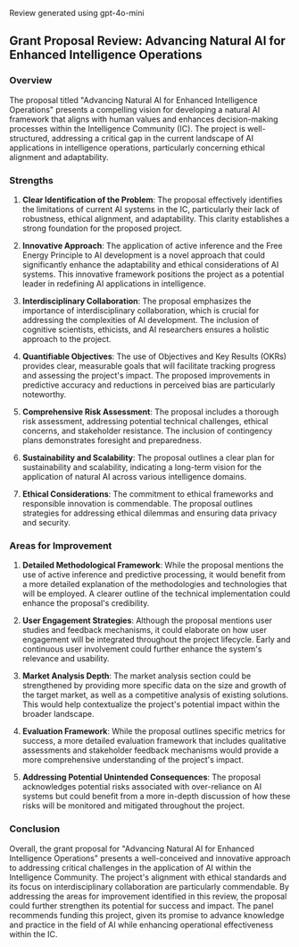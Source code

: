 Review generated using gpt-4o-mini

## Grant Proposal Review: Advancing Natural AI for Enhanced Intelligence Operations

### Overview
The proposal titled "Advancing Natural AI for Enhanced Intelligence Operations" presents a compelling vision for developing a natural AI framework that aligns with human values and enhances decision-making processes within the Intelligence Community (IC). The project is well-structured, addressing a critical gap in the current landscape of AI applications in intelligence operations, particularly concerning ethical alignment and adaptability.

### Strengths

1. **Clear Identification of the Problem**: The proposal effectively identifies the limitations of current AI systems in the IC, particularly their lack of robustness, ethical alignment, and adaptability. This clarity establishes a strong foundation for the proposed project.

2. **Innovative Approach**: The application of active inference and the Free Energy Principle to AI development is a novel approach that could significantly enhance the adaptability and ethical considerations of AI systems. This innovative framework positions the project as a potential leader in redefining AI applications in intelligence.

3. **Interdisciplinary Collaboration**: The proposal emphasizes the importance of interdisciplinary collaboration, which is crucial for addressing the complexities of AI development. The inclusion of cognitive scientists, ethicists, and AI researchers ensures a holistic approach to the project.

4. **Quantifiable Objectives**: The use of Objectives and Key Results (OKRs) provides clear, measurable goals that will facilitate tracking progress and assessing the project's impact. The proposed improvements in predictive accuracy and reductions in perceived bias are particularly noteworthy.

5. **Comprehensive Risk Assessment**: The proposal includes a thorough risk assessment, addressing potential technical challenges, ethical concerns, and stakeholder resistance. The inclusion of contingency plans demonstrates foresight and preparedness.

6. **Sustainability and Scalability**: The proposal outlines a clear plan for sustainability and scalability, indicating a long-term vision for the application of natural AI across various intelligence domains.

7. **Ethical Considerations**: The commitment to ethical frameworks and responsible innovation is commendable. The proposal outlines strategies for addressing ethical dilemmas and ensuring data privacy and security.

### Areas for Improvement

1. **Detailed Methodological Framework**: While the proposal mentions the use of active inference and predictive processing, it would benefit from a more detailed explanation of the methodologies and technologies that will be employed. A clearer outline of the technical implementation could enhance the proposal's credibility.

2. **User Engagement Strategies**: Although the proposal mentions user studies and feedback mechanisms, it could elaborate on how user engagement will be integrated throughout the project lifecycle. Early and continuous user involvement could further enhance the system's relevance and usability.

3. **Market Analysis Depth**: The market analysis section could be strengthened by providing more specific data on the size and growth of the target market, as well as a competitive analysis of existing solutions. This would help contextualize the project's potential impact within the broader landscape.

4. **Evaluation Framework**: While the proposal outlines specific metrics for success, a more detailed evaluation framework that includes qualitative assessments and stakeholder feedback mechanisms would provide a more comprehensive understanding of the project's impact.

5. **Addressing Potential Unintended Consequences**: The proposal acknowledges potential risks associated with over-reliance on AI systems but could benefit from a more in-depth discussion of how these risks will be monitored and mitigated throughout the project.

### Conclusion
Overall, the grant proposal for "Advancing Natural AI for Enhanced Intelligence Operations" presents a well-conceived and innovative approach to addressing critical challenges in the application of AI within the Intelligence Community. The project's alignment with ethical standards and its focus on interdisciplinary collaboration are particularly commendable. By addressing the areas for improvement identified in this review, the proposal could further strengthen its potential for success and impact. The panel recommends funding this project, given its promise to advance knowledge and practice in the field of AI while enhancing operational effectiveness within the IC.